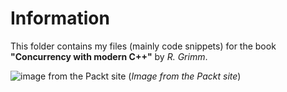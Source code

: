 # Information
This folder contains my files (mainly code snippets) for the book **"Concurrency with modern C++"** by *R. Grimm*.

![image from the Packt site](https://static.packt-cdn.com/products/9781839211027/cover/smaller "Image from the Packt site")
(_Image from the Packt site_)
